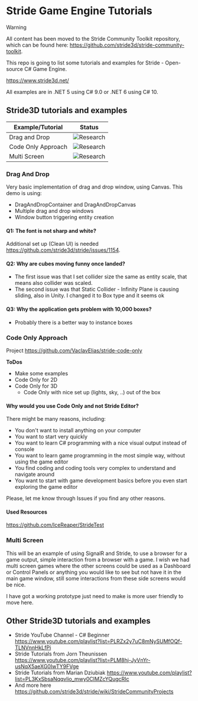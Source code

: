 # Stride Game Engine Tutorials

> [!WARNING]
> All content has been moved to the Stride Community Toolkit repository, which can be found here: https://github.com/stride3d/stride-community-toolkit.

This repo is going to list some tutorials and examples for Stride - Open-source C# Game Engine.

https://www.stride3d.net/

All examples are in .NET 5 using C# 9.0 or .NET 6 using C# 10. 

## Stride3D tutorials and examples

Example/Tutorial|Status
---------|----------
Drag and Drop|![Research](https://img.shields.io/badge/status-done-green?style=for-the-badge)
Code Only Approach | ![Research](https://img.shields.io/badge/status-testing-orange?style=for-the-badge)
Multi Screen | ![Research](https://img.shields.io/badge/status-research-blue?style=for-the-badge)

### Drag And Drop

Very basic implementation of drag and drop window, using Canvas. This demo is using:
- DragAndDropContainer and DragAndDropCanvas
- Multiple drag and drop windows
- Window button triggering entity creation

#### Q1: The font is not sharp and white?
Additional set up (Clean UI) is needed https://github.com/stride3d/stride/issues/1154.

#### Q2: Why are cubes moving funny once landed?
- The first issue was that I set collider size the same as entity scale, that means also collider was scaled.
- The second issue was that Static Collider - Infinity Plane is causing sliding, also in Unity. I changed it to Box type and it seems ok

#### Q3: Why the application gets problem with 10,000 boxes?
- Probably there is a better way to instance boxes

### Code Only Approach
Project https://github.com/VaclavElias/stride-code-only

**ToDos**
- Make some examples
- Code Only for 2D
- Code Only for 3D
  - Code Only with nice set up (lights, sky, ..) out of the box

#### Why would you use Code Only and not Stride Editor?
There might be many reasons, including:
- You don't want to install anything on your computer
- You want to start very quickly
- You want to learn C# programming with a nice visual output instead of console
- You want to learn game programming in the most simple way, without using the game editor
- You find coding and coding tools very complex to understand and navigate around
- You want to start with game development basics before you even start exploring the game editor

Please, let me know through Issues if you find any other reasons.

#### Used Resources
https://github.com/IceReaper/StrideTest

<!-- https://img.shields.io/badge/status-in%20progress-green?style=for-the-badge -->

### Multi Screen
This will be an example of using SignalR and Stride, to use a browser for a game output, simple interaction from a browser with a game. I wish we had multi screen games where the other screens could be used as a Dashboard or Control Panels or anything you would like to see but not have it in the main game window, still some interactions from these side screens would be nice.

I have got a working prototype just need to make is more user friendly to move here.

## Other Stride3D tutorials and examples
- Stride YouTube Channel - C# Beginner https://www.youtube.com/playlist?list=PLRZx2y7uC8mNySUMfOQf-TLNVnnHkLfPi
- Stride Tutorials from Jorn Theunissen https://www.youtube.com/playlist?list=PLM8hj-JyVnYr-usNqX5aeXG0IwTY9FVge
- Stride Tutorials from Marian Dziubiak https://www.youtube.com/playlist?list=PL3KxSbsaNqqvlio_mwy0CIMZcYQugcRIc
- And more here https://github.com/stride3d/stride/wiki/StrideCommunityProjects

